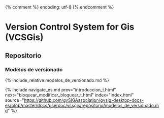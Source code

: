 {% comment %} encoding: utf-8 {% endcomment %}

# Version Control System for Gis (VCSGis)

## Repositorio

### Modelos de versionado

{% include_relative modelos_de_versionado.md %}
 

{% include navigate_es.md 
   prev="introduccion_t.html" 
   next="bloquear_modificar_bloquear_t.html" 
   index="index.html" 
   source="https://github.com/gvSIGAssociation/gvsig-desktop-docs-es/blob/master/docs/userdoc/vcsgis/repositorio/modelos_de_versionado.md" 
%}


